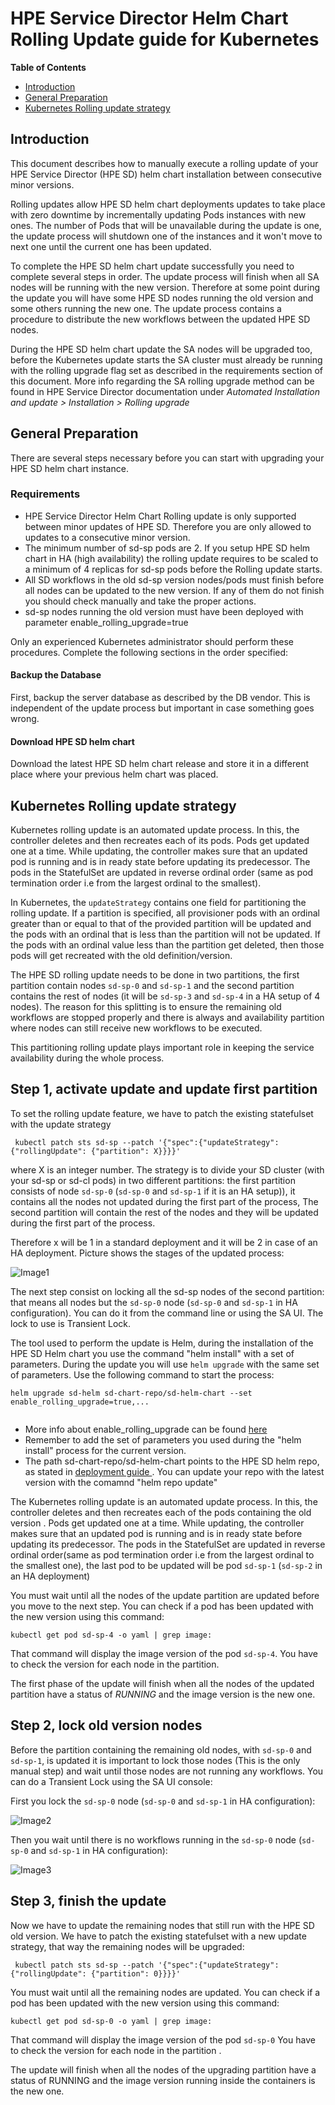 # HPE Service Director Helm Chart Rolling Update guide for Kubernetes

**Table of Contents**

  - [Introduction](#introduction)
  - [General Preparation](#general-preparation)
  - [Kubernetes Rolling update strategy](#kubernetes-rolling-update-strategy)



## Introduction

This document describes how to manually execute a rolling update of your  HPE Service Director (HPE SD) helm chart installation between consecutive minor versions. 

Rolling updates allow HPE SD helm chart deployments updates to take place with zero downtime by incrementally updating Pods instances with new ones. The number of Pods that will be unavailable during the update is one, the update process will shutdown one of the instances and it won't move to next one until the current one has been updated.

To complete the HPE SD helm chart update successfully you need to complete several steps in order. The update process will finish when all SA nodes will be running with the new version. Therefore at some point during the update you will have some HPE SD nodes running the old version and some others running the new one. The update process contains a procedure to distribute the new workflows between the updated HPE SD nodes.

During the HPE SD helm chart update the SA nodes will be upgraded too, before the Kubernetes update starts the SA cluster must already be running with the rolling upgrade flag set as described in the requirements section of this document.
More info regarding the SA rolling upgrade method can be found in HPE Service Director documentation under *Automated Installation and update > Installation > Rolling upgrade* 



## General Preparation

There are several steps necessary before you can start with upgrading your HPE SD helm chart instance.

### Requirements

- HPE Service Director Helm Chart Rolling update is only supported between minor updates of HPE SD. Therefore you are only allowed to updates to a consecutive minor version.
- The minimum number of sd-sp pods are 2. If you setup HPE SD helm chart in HA (high availability) the rolling update requires to be scaled to a minimum of 4 replicas for sd-sp pods before the Rolling update starts.
- All SD workflows in the old sd-sp version nodes/pods must finish before all nodes can be updated to the new version. If any of them do not finish you should check manually and take the proper actions. 
- sd-sp nodes running the old version must have been deployed with parameter enable_rolling_upgrade=true

Only an experienced Kubernetes administrator should perform these procedures. Complete the following sections in the order specified:


#### Backup the Database

First, backup the server database as described by the DB vendor. This is independent of the  update process but important in case something goes wrong.

#### Download HPE SD helm chart

Download the latest HPE SD helm chart release and store it in a different place  where your previous helm chart was placed.

## Kubernetes Rolling update strategy

Kubernetes rolling update is an automated update process. In this, the controller deletes and then recreates each of its pods. Pods get updated one at a time. While updating, the controller makes sure that an updated pod is running and is in ready state before updating its predecessor. The pods in the StatefulSet are updated in reverse ordinal order (same as pod termination order i.e from the largest ordinal to the smallest).

In Kubernetes, the `updateStrategy` contains one field for partitioning the rolling update. If a partition is specified, all provisioner pods with an ordinal greater than or equal to that of the provided partition will be updated and the pods with an ordinal that is less than the partition will not be updated. If the pods with an ordinal value less than the partition get deleted, then those pods will get recreated with the old definition/version.

The HPE SD rolling update needs to be done in two partitions, the first partition contain nodes `sd-sp-0` and `sd-sp-1` and the second partition contains the rest of nodes (it will be `sd-sp-3` and `sd-sp-4` in a HA setup of 4 nodes). The reason for this splitting is to ensure the remaining old workflows are stopped properly and there is always and availability partition where nodes can still receive new workflows to be executed.

This partitioning rolling update plays important role in keeping the service availability during the whole process.


  
## Step 1, activate update and update first partition  
  
To set the rolling update feature, we have to patch the existing statefulset with the update strategy

```
 kubectl patch sts sd-sp --patch '{"spec":{"updateStrategy": {"rollingUpdate": {"partition": X}}}}'
```

where X is an integer number. The strategy is to divide your SD cluster (with your sd-sp or sd-cl pods) in two different partitions: the first partition consists of node `sd-sp-0` (`sd-sp-0` and `sd-sp-1` if it is an HA setup)), it contains all the nodes not updated during the first part of the process, The second partition will contain the rest of the nodes and they will be updated during the first part of the process.

Therefore x will be 1 in a standard deployment and it will be 2 in case of an HA deployment. Picture shows the stages of the updated process:

![Image1](./images/RollingUpgrade1.png)

The next step consist on locking all the sd-sp nodes of the second partition: that means all nodes but the `sd-sp-0` node (`sd-sp-0` and `sd-sp-1` in HA configuration). You can do it from the command line or using the SA UI. The lock to use is Transient Lock.

The tool used to perform the update is Helm, during the installation of the HPE SD Helm chart you use the command "helm install" with a set of parameters. During the update you will use `helm upgrade` with the same set of parameters. Use the following command to start the process:

```
helm upgrade sd-helm sd-chart-repo/sd-helm-chart --set enable_rolling_upgrade=true,...


```
- More info about enable_rolling_upgrade can be found [here](../helm/charts/README.md#common-parameters)
- Remember to add the set of parameters you used during the "helm install" process for the current version.
- The path sd-chart-repo/sd-helm-chart points to the HPE SD helm repo, as stated in [deployment guide ](../helm/charts/README.md#deploying-sd-provisioner). You can update your repo with the latest version with the comamnd "helm repo update"


The Kubernetes rolling update is an automated update process. In this, the controller deletes and then recreates each of the pods containing the old version . Pods get updated one at a time. While updating, the controller makes sure that an updated pod is running and is in ready state before updating its predecessor. The pods in the StatefulSet are updated in reverse ordinal order(same as pod termination order i.e from the largest ordinal to the smallest one), the last pod to be updated will be pod `sd-sp-1` (`sd-sp-2` in an HA deployment)

You must wait until all the nodes of the update partition are updated before you move to the next step. You can check if a pod has been updated with the new version using this command:

```
kubectl get pod sd-sp-4 -o yaml | grep image:
```

That command will display the image version of the pod `sd-sp-4`. You have to check the version for each node in the partition.

The first phase of the update will finish when all the nodes of the updated partition have a status of _RUNNING_ and the image version is the new one.


## Step 2, lock old version nodes

Before the partition containing the remaining old nodes, with `sd-sp-0` and `sd-sp-1`, is updated it is important to lock those nodes (This is the only manual step) and wait until those nodes are not running any workflows. You can do a Transient Lock using the SA UI console:

First you lock the `sd-sp-0` node (`sd-sp-0` and `sd-sp-1` in HA configuration):

![Image2](./images/RollingUpgrade2.png)

  
Then you wait until there is no workflows running in the `sd-sp-0` node (`sd-sp-0` and `sd-sp-1` in HA configuration):

![Image3](./images/RollingUpgrade3.png)



## Step 3, finish the update


Now we have to update the remaining nodes that still run with the HPE SD old version. We have to patch the existing statefulset with a new update strategy, that way the remaining nodes will be upgraded:

```
 kubectl patch sts sd-sp --patch '{"spec":{"updateStrategy": {"rollingUpdate": {"partition": 0}}}}'
```


You must wait until all the remaining nodes are updated. You can check if a pod has been updated with the new version using this command:

```
kubectl get pod sd-sp-0 -o yaml | grep image:
```

That command will display the image version of the pod `sd-sp-0` You have to check the version for each node in the partition .

The update will finish when all the nodes of the upgrading partition have a status of RUNNING and the image version running inside the containers is the new one.






